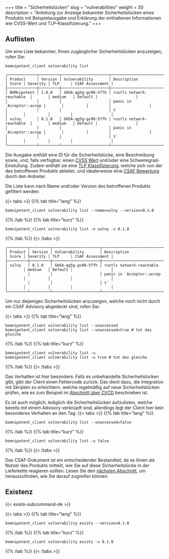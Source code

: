 +++
title = "Sicherheitslücken"
slug = "vulnerabilities"
weight = 30
description = "Anleitung zur Anzeige bekannter Sicherheitslücken eines Produkts mit Beispielausgabe und Erklärung der enthaltenen Informationen wie CVSS-Wert und TLP-Klassifizierung."
+++

## Auflisten

Um eine Liste bekannter, Ihnen zugänglicher Sicherheitslücken anzuzeigen, rufen Sie:

```
bomnipotent_client vulnerability list
```

``` {wrap="false" title="Ausgabe"}
╭─────────────┬─────────┬─────────────────────┬───────────────────────────┬───────┬──────────┬─────────┬─────────────────╮
│ Product     │ Version │ Vulnerability       │ Description               │ Score │ Severity │ TLP     │ CSAF Assessment │
├─────────────┼─────────┼─────────────────────┼───────────────────────────┼───────┼──────────┼─────────┼─────────────────┤
│ BOMnipotent │ 1.0.0   │ GHSA-qg5g-gv98-5ffh │ rustls network-reachable  │       │ medium   │ Default │                 │
│             │         │                     │ panic in `Acceptor::accep │       │          │         │                 │
│             │         │                     │ t`                        │       │          │         │                 │
│ vulny       │ 0.1.0   │ GHSA-qg5g-gv98-5ffh │ rustls network-reachable  │       │ medium   │ Default │                 │
│             │         │                     │ panic in `Acceptor::accep │       │          │         │                 │
│             │         │                     │ t`                        │       │          │         │                 │
╰─────────────┴─────────┴─────────────────────┴───────────────────────────┴───────┴──────────┴─────────┴─────────────────╯
```

Die Ausgabe enthält eine ID für die Sicherheitslücke, eine Beschreibung sowie, und, falls verfügbar, einen  [CVSS Wert](https://www.first.org/cvss/) und/oder eine Schweregrad-Einstufung. Zudem enthält sie eine [TLP Klassifizierung](https://www.first.org/tlp/), welche sich von der des betroffenen Produkts ableitet, und idealerweise eine [CSAF Bewertung](https://www.csaf.io/) durch den Anbieter.

Die Liste kann nach Name und/oder Version des betroffenen Produkts gefiltert werden:

{{< tabs >}}
{{% tab title="lang" %}}
```
bomnipotent_client vulnerability list --name=vulny --version=0.1.0
```
{{% /tab %}}
{{% tab title="kurz" %}}
```
bomnipotent_client vulnerability list -n vulny -v 0.1.0
```
{{% /tab %}}
{{< /tabs >}}

``` {wrap="false" title="Ausgabe"}
╭─────────┬─────────┬─────────────────────┬───────────────────────────┬───────┬──────────┬─────────┬─────────────────╮
│ Product │ Version │ Vulnerability       │ Description               │ Score │ Severity │ TLP     │ CSAF Assessment │
├─────────┼─────────┼─────────────────────┼───────────────────────────┼───────┼──────────┼─────────┼─────────────────┤
│ vulny   │ 0.1.0   │ GHSA-qg5g-gv98-5ffh │ rustls network-reachable  │       │ medium   │ Default │                 │
│         │         │                     │ panic in `Acceptor::accep │       │          │         │                 │
│         │         │                     │ t`                        │       │          │         │                 │
╰─────────┴─────────┴─────────────────────┴───────────────────────────┴───────┴──────────┴─────────┴─────────────────╯
```

Um nur diejenigen Sicherheitslücken anzuzeigen, welche noch nicht durch ein CSAF Advisory abgedeckt sind, rufen Sie:

{{< tabs >}}
{{% tab title="lang" %}}
```
bomnipotent_client vulnerability list --unassessed
bomnipotent_client vulnerability list --unassessed=true # tut das gleiche
```
{{% /tab %}}
{{% tab title="kurz" %}}
```
bomnipotent_client vulnerability list -u
bomnipotent_client vulnerability list -u true # tut das gleiche
```
{{% /tab %}}
{{< /tabs >}}

Das Verhalten ist hier besonders: Falls es unbehandelte Sicherheitslücken gibt, gibt der Client einen Fehlercode zurück. Das dient dazu, die Integration mit Skripten zu erleichtern, welche regelmäßig auf neue Sicherheitslücken prüfen, wie es zum Beispiel im [Abschnitt über CI/CD](/de/integration/ci-cd) beschrieben ist.

Es ist auch möglich, lediglich die Sicherheitslücken aufzulisten, welche bereits mit einem Advisory verknüpft sind, allerdings legt der Client hier kein besonderes Verhalten an den Tag:
{{< tabs >}}
{{% tab title="lang" %}}
```
bomnipotent_client vulnerability list --unassessed=false
```
{{% /tab %}}
{{% tab title="kurz" %}}
```
bomnipotent_client vulnerability list -u false
```
{{% /tab %}}
{{< /tabs >}}

Das CSAF-Dokument ist ein entscheidender Bestandteil, da es Ihnen als Nutzer des Produkts mitteilt, wie Sie auf diese Sicherheitslücke in der Lieferkette reagieren sollten. Lesen Sie den [nächsten Abschnitt](/de/client/consumer/csaf-docs/), um herauszufinden, wie Sie darauf zugreifen können.

## Existenz

{{< exists-subcommand-de >}}

{{< tabs >}}
{{% tab title="lang" %}}
```
bomnipotent_client vulnerability exists --version=0.1.0
```
{{% /tab %}}
{{% tab title="kurz" %}}
```
bomnipotent_client vulnerability exists -v 0.1.0
```
{{% /tab %}}
{{< /tabs >}}
